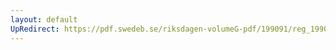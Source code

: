 ```yaml
---
layout: default
UpRedirect: https://pdf.swedeb.se/riksdagen-volumeG-pdf/199091/reg_199091/reg_199091_0267.pdf
---
```


